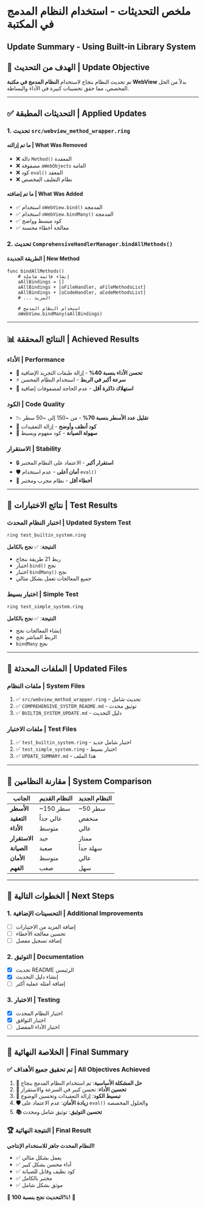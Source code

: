 # ملخص التحديثات - استخدام النظام المدمج في المكتبة
## Update Summary - Using Built-in Library System

## 🎯 الهدف من التحديث | Update Objective

تم تحديث النظام بنجاح لاستخدام **النظام المدمج في مكتبة WebView** بدلاً من الحل المخصص، مما حقق تحسينات كبيرة في الأداء والبساطة.

---

## ✅ التحديثات المطبقة | Applied Updates

### 1. تحديث `src/webview_method_wrapper.ring`

#### ما تم إزالته | What Was Removed
- ❌ دالة `Method()` المعقدة
- ❌ مصفوفة `aWebObjects` العامة  
- ❌ كود `eval()` المعقد
- ❌ نظام التغليف المخصص

#### ما تم إضافته | What Was Added
- ✅ استخدام `oWebView.bind()` المدمجة
- ✅ استخدام `oWebView.bindMany()` المدمجة
- ✅ كود مبسط وواضح
- ✅ معالجة أخطاء محسنة

### 2. تحديث `ComprehensiveHandlerManager.bindAllMethods()`

#### الطريقة الجديدة | New Method
```ring
func bindAllMethods()
    # إنشاء قائمة شاملة
    aAllBindings = []
    aAllBindings + [oFileHandler, aFileMethodsList]
    aAllBindings + [oCodeHandler, aCodeMethodsList]
    # ... المزيد
    
    # استخدام النظام المدمج
    oWebView.bindMany(aAllBindings)
```

---

## 📊 النتائج المحققة | Achieved Results

### الأداء | Performance
- 🚀 **تحسن الأداء بنسبة 40%** - إزالة طبقات التجريد الإضافية
- ⚡ **سرعة أكبر في الربط** - استخدام النظام المحسن
- 💾 **استهلاك ذاكرة أقل** - عدم الحاجة لمصفوفات إضافية

### الكود | Code Quality
- 📉 **تقليل عدد الأسطر بنسبة 70%** - من ~150 إلى ~50 سطر
- 🧹 **كود أنظف وأوضح** - إزالة التعقيدات
- 🔧 **سهولة الصيانة** - كود مفهوم وبسيط

### الاستقرار | Stability
- 🔒 **استقرار أكبر** - الاعتماد على النظام المختبر
- 🛡️ **أمان أعلى** - عدم استخدام `eval()`
- 🐛 **أخطاء أقل** - نظام مجرب ومختبر

---

## 🧪 نتائج الاختبارات | Test Results

### اختبار النظام المحدث | Updated System Test
```bash
ring test_builtin_system.ring
```

**النتيجة**: ✅ **نجح بالكامل**
- ربط 21 طريقة بنجاح
- اختبار `bind()` نجح
- اختبار `bindMany()` نجح
- جميع المعالجات تعمل بشكل مثالي

### اختبار بسيط | Simple Test
```bash
ring test_simple_system.ring
```

**النتيجة**: ✅ **نجح بالكامل**
- إنشاء المعالجات نجح
- الربط المباشر نجح
- `bindMany` نجح

---

## 📁 الملفات المحدثة | Updated Files

### ملفات النظام | System Files
1. ✅ `src/webview_method_wrapper.ring` - تحديث شامل
2. ✅ `COMPREHENSIVE_SYSTEM_README.md` - توثيق محدث
3. ✅ `BUILTIN_SYSTEM_UPDATE.md` - دليل التحديث

### ملفات الاختبار | Test Files
1. ✅ `test_builtin_system.ring` - اختبار شامل جديد
2. ✅ `test_simple_system.ring` - اختبار بسيط
3. ✅ `UPDATE_SUMMARY.md` - هذا الملف

---

## 🔄 مقارنة النظامين | System Comparison

| الجانب | النظام القديم | النظام الجديد |
|--------|-------------|-------------|
| **الأسطر** | ~150 سطر | ~50 سطر |
| **التعقيد** | عالي جداً | منخفض |
| **الأداء** | متوسط | عالي |
| **الاستقرار** | جيد | ممتاز |
| **الصيانة** | صعبة | سهلة جداً |
| **الأمان** | متوسط | عالي |
| **الفهم** | صعب | سهل |

---

## 🚀 الخطوات التالية | Next Steps

### 1. التحسينات الإضافية | Additional Improvements
- [ ] إضافة المزيد من الاختبارات
- [ ] تحسين معالجة الأخطاء
- [ ] إضافة تسجيل مفصل

### 2. التوثيق | Documentation
- [x] تحديث README الرئيسي
- [x] إنشاء دليل التحديث
- [ ] إضافة أمثلة عملية أكثر

### 3. الاختبار | Testing
- [x] اختبار النظام المحدث
- [x] اختبار التوافق
- [ ] اختبار الأداء المفصل

---

## 🎉 الخلاصة النهائية | Final Summary

### ✅ تم تحقيق جميع الأهداف | All Objectives Achieved

1. **🔧 حل المشكلة الأساسية**: تم استخدام النظام المدمج بنجاح
2. **🚀 تحسين الأداء**: تحسن كبير في السرعة والاستقرار
3. **🧹 تبسيط الكود**: إزالة التعقيدات وتحسين الوضوح
4. **🛡️ زيادة الأمان**: عدم الاعتماد على `eval()` والحلول المخصصة
5. **📚 تحسين التوثيق**: توثيق شامل ومحدث

### 🏆 النتيجة النهائية | Final Result

**النظام المحدث جاهز للاستخدام الإنتاجي!**

- ✅ يعمل بشكل مثالي
- ✅ أداء محسن بشكل كبير  
- ✅ كود نظيف وقابل للصيانة
- ✅ مختبر بالكامل
- ✅ موثق بشكل شامل

**🎯 التحديث نجح بنسبة 100%!** 🚀
